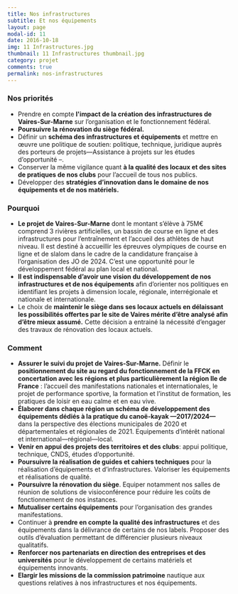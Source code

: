 ```yaml
---
title: Nos infrastructures
subtitle: Et nos équipements
layout: page
modal-id: 11
date: 2016-10-18
img: 11 Infrastructures.jpg
thumbnail: 11 Infrastructures thumbnail.jpg
category: projet
comments: true
permalink: nos-infrastructures
---
```


### Nos priorités

  - Prendre en compte **l'impact de la création des infrastructures de Vaires-Sur-Marne** sur l’organisation et le fonctionnement fédéral.
  - **Poursuivre la rénovation du siège fédéral.**
  - Définir un **schéma des infrastructures et équipements** et mettre en œuvre une politique de soutien: politique, technique, juridique auprès des porteurs de projets—Assistance à projets sur les études d’opportunité –.
  - Conserver la même vigilance quant **à la qualité des locaux et des sites de pratiques de nos clubs** pour l’accueil de tous nos publics.
  - Développer des **stratégies d’innovation dans le domaine de nos équipements et de nos matériels.**

### Pourquoi

  - **Le projet de Vaires-Sur-Marne** dont le montant s’élève à 75M€ comprend 3 rivières artificielles, un bassin de course en ligne et des infrastructures pour l’entraînement et l’accueil des athlètes de haut niveau. Il est destiné à accueillir les épreuves olympiques de course en ligne et de slalom dans le cadre de la candidature française à l’organisation des JO de 2024. C’est une opportunité pour le développement fédéral au plan local et national.
  - **Il est indispensable d’avoir une vision du développement de nos infrastructures et de nos équipements** afin d’orienter nos politiques en identifiant les projets à dimension locale, régionale, interrégionale et nationale et internationale.
  - Le choix de **maintenir le siège dans ses locaux actuels en délaissant les possibilités offertes par le site de Vaires mérite d’être analysé afin d’être mieux assumé.** Cette décision a entrainé la nécessité d’engager des travaux de rénovation des locaux actuels.

### Comment

  - **Assurer le suivi du projet de Vaires-Sur-Marne.** Définir le **positionnement du site au regard du fonctionnement de la FFCK en concertation avec les régions et plus particulièrement la région Ile de France** : l’accueil des manifestations nationales et internationales, le projet de performance sportive, la formation et l’institut de formation, les pratiques de loisir en eau calme et en eau vive.
  - **Élaborer dans chaque région un schéma de développement des équipements dédiés à la pratique du canoë-kayak —2017/2024—** dans la perspective des élections municipales de 2020 et départementales et régionales de 2021. Equipements d’intérêt national et international—régional—local.
  - **Venir en appui des projets des territoires et des clubs**: appui politique, technique, CNDS, études d’opportunité.
  - **Poursuivre la réalisation de guides et cahiers techniques** pour la réalisation d’équipements et d’infrastructures. Valoriser les équipements et réalisations de qualité.
  - **Poursuivre la rénovation du siège**. Equiper notamment nos salles de réunion de solutions de visioconférence pour réduire les coûts de fonctionnement de nos instances.
  - **Mutualiser certains équipements** pour l’organisation des grandes manifestations.
  - Continuer à **prendre en compte la qualité des infrastructures** et des équipements dans la délivrance de certains de nos labels. Proposer des outils d’évaluation permettant de différencier plusieurs niveaux qualitatifs.
  - **Renforcer nos partenariats en direction des entreprises et des universités** pour le développement de certains matériels et équipements innovants.
  - **Elargir les missions de la commission patrimoine** nautique aux questions relatives à nos infrastructures et nos équipements.
